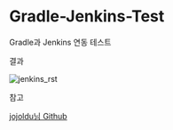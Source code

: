 # Gradle-Jenkins-Test
Gradle과 Jenkins 연동 테스트

결과

![jenkins_rst](https://github.com/sehajyang/Gradle-Jenkins-Test/tree/master/img/jenkins_rst.jpg)

참고

[jojoldu님 Github](https://github.com/jojoldu/springboot-jenkins-docker-slack)

